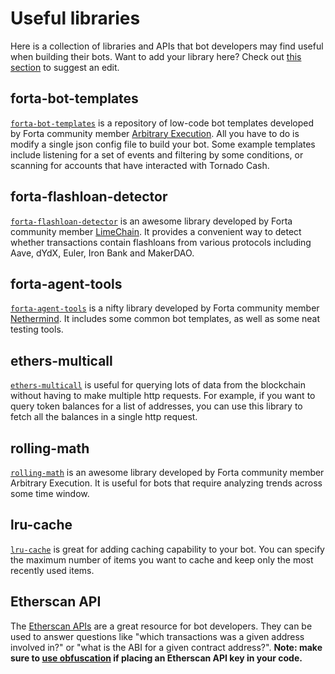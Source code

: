 # Useful libraries

Here is a collection of libraries and APIs that bot developers may find useful when building their bots. Want to add your library here? Check out [this section](/contributing/#improve-the-documentation) to suggest an edit.

## forta-bot-templates

[`forta-bot-templates`](https://github.com/arbitraryexecution/forta-bot-templates) is a repository of low-code bot templates developed by Forta community member [Arbitrary Execution](https://www.arbitraryexecution.com/). All you have to do is modify a single json config file to build your bot. Some example templates include listening for a set of events and filtering by some conditions, or scanning for accounts that have interacted with Tornado Cash.


## forta-flashloan-detector

[`forta-flashloan-detector`](https://www.npmjs.com/package/forta-flashloan-detector) is an awesome library developed by Forta community member [LimeChain](https://limechain.tech/). It provides a convenient way to detect whether transactions contain flashloans from various protocols including Aave, dYdX, Euler, Iron Bank and MakerDAO.

## forta-agent-tools

[`forta-agent-tools`](https://www.npmjs.com/package/forta-agent-tools) is a nifty library developed by Forta community member [Nethermind](https://nethermind.io/). It includes some common bot templates, as well as some neat testing tools.


## ethers-multicall

[`ethers-multicall`](https://www.npmjs.com/package/ethers-multicall) is useful for querying lots of data from the blockchain without having to make multiple http requests. For example, if you want to query token balances for a list of addresses, you can use this library to fetch all the balances in a single http request.


## rolling-math

[`rolling-math`](https://www.npmjs.com/package/rolling-math) is an awesome library developed by Forta community member Arbitrary Execution. It is useful for bots that require analyzing trends across some time window.

## lru-cache

[`lru-cache`](https://www.npmjs.com/package/lru-cache) is great for adding caching capability to your bot. You can specify the maximum number of items you want to cache and keep only the most recently used items.

## Etherscan API

The [Etherscan APIs](https://etherscan.io/apis) are a great resource for bot developers. They can be used to answer questions like "which transactions was a given address involved in?" or "what is the ABI for a given contract address?". **Note: make sure to [use obfuscation](sensitive-data.md) if placing an Etherscan API key in your code.**
